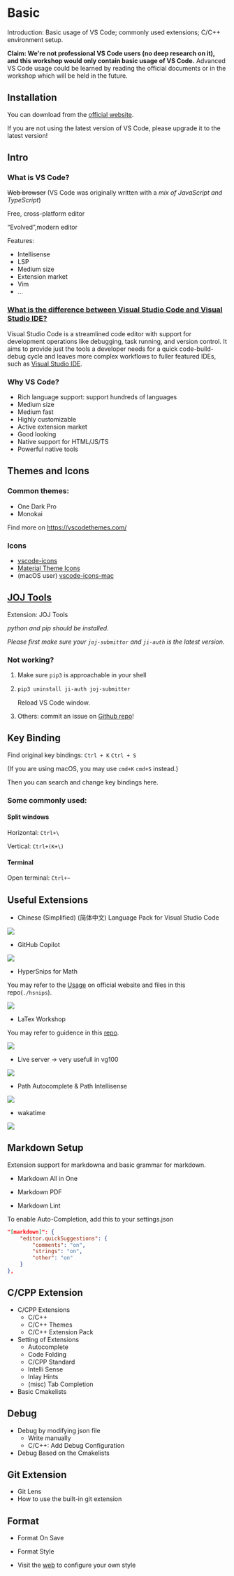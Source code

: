 # Basic

Introduction: Basic usage of VS Code; commonly used extensions; C/C++ environment setup.

**Claim: We're not professional VS Code users (no deep research on it), and this workshop would only contain basic usage of VS Code.** Advanced VS Code usage could be learned by reading the official documents or in the workshop which will be held in the future.

## Installation

You can download from the [official website](https://code.visualstudio.com/).

If you are not using the latest version of VS Code, please upgrade it to the latest version!

## Intro

### What is VS Code?

~~Web browser~~ (VS Code was originally written with a *mix of JavaScript and TypeScript*)

Free, cross-platform editor

“Evolved”,modern editor

Features:

- Intellisense
- LSP
- Medium size
- Extension market
- Vim
- …

### [What is the difference between Visual Studio Code and Visual Studio IDE?](https://code.visualstudio.com/docs/supporting/FAQ#_what-is-the-difference-between-visual-studio-code-and-visual-studio-ide)

Visual Studio Code is a streamlined code editor with support for development operations like debugging, task running, and version control. It aims to provide just the tools a developer needs for a quick code-build-debug cycle and leaves more complex workflows to fuller featured IDEs, such as [Visual Studio IDE](https://visualstudio.microsoft.com/).

### Why VS Code?

- Rich language support: support hundreds of languages
- Medium size
- Medium fast
- Highly customizable
- Active extension market
- Good looking
- Native support for HTML/JS/TS
- Powerful native tools

## Themes and Icons

### Common themes:

- One Dark Pro
- Monokai

Find more on https://vscodethemes.com/

### Icons

+ [vscode-icons](https://github.com/vscode-icons/vscode-icons)
+ [Material Theme Icons](https://github.com/material-theme/vsc-material-theme-icons)
+ (macOS user) [vscode-icons-mac](https://github.com/wayou/vscode-icons)

## [JOJ Tools](https://github.com/linsyking/vscode-joj-tools)

Extension: JOJ Tools

*python and pip should be installed.*

*Please first make sure your `joj-submittor` and `ji-auth` is the latest version.*

### Not working?

1. Make sure `pip3` is approachable in your shell

2. ```bash
   pip3 uninstall ji-auth joj-submitter
   ```

   Reload VS Code window.

3. Others: commit an issue on [Github repo](https://github.com/linsyking/vscode-joj-tools)!

## Key Binding

Find original key bindings: `Ctrl + K`  `Ctrl + S`

(If you are using macOS, you may use `cmd+K` `cmd+S` instead.)

Then you can search and change key bindings here.

### Some commonly used:

#### Split windows

Horizontal: `Ctrl+\`

Vertical: `Ctrl+(K+\)`

#### Terminal

Open terminal: `Ctrl+~`

## Useful Extensions

+ Chinese (Simplified) (简体中文) Language Pack for Visual Studio Code

![](./pic/chinese.png)

+ GitHub Copilot

![](./pic/copilot.png)

+ HyperSnips for Math

You may refer to the [Usage](https://github.com/OrangeX4/hsnips#usage) on official website and files in this repo(`./hsnips`).

![](./pic/math.png)

+ LaTex Workshop

You may refer to guidence in this [repo](https://github.com/Hydraallen/Latex-vscode).

![](./pic/latex.png)

+ Live server -> very usefull in vg100

![](./pic/live.png)

+ Path Autocomplete & Path Intellisense

![](./pic/path.png)

+ wakatime

![](./pic/waka.png)

## Markdown Setup

Extension support for markdowna and basic grammar for markdown.

- Markdown All in One

- Markdown PDF
- Markdown Lint

To enable Auto-Completion, add this to your settings.json

```json
"[markdown]": {
    "editor.quickSuggestions": {
        "comments": "on",
        "strings": "on",
        "other": "on"
    }
},
```

## C/CPP Extension

- C/CPP Extensions
  - C/C++
  - C/C++ Themes
  - C/C++ Extension Pack
- Setting of Extensions
  - Autocomplete
  - Code Folding
  - C/CPP Standard
  - Intelli Sense
  - Inlay Hints
  - (misc) Tab Completion
- Basic Cmakelists

## Debug

- Debug by modifying json file
  - Write manually
  - C/C++: Add Debug Configuration
- Debug Based on the Cmakelists

## Git Extension

- Git Lens
- How to use the built-in git extension

## Format

- Format On Save
- Format Style

- Visit the [web](https://zed0.co.uk/clang-format-configurator/) to configure your own style
